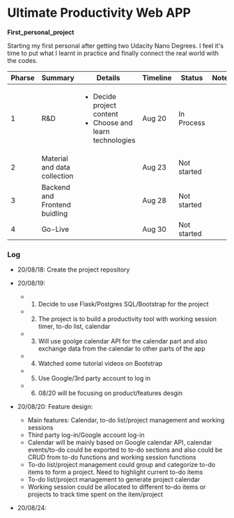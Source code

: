 # Ultimate Productivity Web APP
**First_personal_project**

Starting my first personal after getting two Udacity Nano Degrees. I feel it's time to put what I learnt in practice and finally connect the real world with the codes.

|Pharse|Summary|Details|Timeline|Status|Note|
| -----| ----- |------- | ------ | -----| -- |
|1 |R&D|<ul><li>Decide project content</li> <li>Choose and learn technologies</li></ul>| Aug 20|In Process||
|2| Material and data collection||Aug 23|Not started||
|3| Backend and Frontend buidling||Aug 28|Not started||
|4|	Go-Live||Aug 30|Not started||

### Log

* 20/08/18: Create the project repository
* 20/08/19: 
  * 1. Decide to use Flask/Postgres SQL/Bootstrap for the project
  * 2. The project is to build a productivity tool with working session timer, to-do list, calendar
  * 3. Will use goolge calendar API for the calendar part and also exchange data from the calendar to other parts of the app
  * 4. Watched some tutorial videos on Bootstrap
  * 5. Use Google/3rd party account to log in 
  * 6. 08/20 will be focusing on product/features desgin


* 20/08/20:
  Feature design:
  * Main features: Calendar, to-do list/project management and working sessions
  * Third party log-in/Google account log-in
  * Calendar will be mainly based on Google calendar API, calendar events/to-do could be exported to to-do sections and also could be CRUD from to-do functions and working session functions
  * To-do list/project management could group and categorize to-do items to form a project. Need to highlight current to-do items
  * To-do list/project management to generate project calendar
  * Working session could be allocated to different to-do items or projects to track time spent on the item/project
  
* 20/08/24:
  
  
